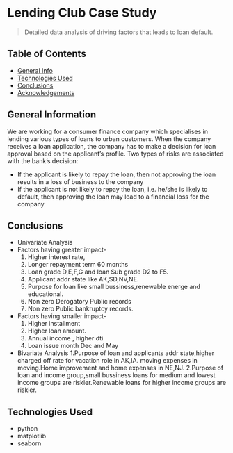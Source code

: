 # Lending Club Case Study
> Detailed data analysis of driving factors that leads to loan default.


## Table of Contents
* [General Info](#general-information)
* [Technologies Used](#technologies-used)
* [Conclusions](#conclusions)
* [Acknowledgements](#acknowledgements)

## General Information
We are working for a consumer finance company which specialises in lending various types of loans to urban customers.
 When the company receives a loan application, the company has to make a decision for loan approval based on the applicant’s profile. 
Two types of risks are associated with the bank’s decision:
- If the applicant is likely to repay the loan, then not approving the loan results in a loss of business to the company
- If the applicant is not likely to repay the loan, i.e. he/she is likely to default, then approving the loan may lead to a financial loss for the company

## Conclusions
- Univariate Analysis
- Factors having greater impact- 
   1. Higher interest rate,
   2. Longer repayment term 60 months
   3. Loan grade  D,E,F,G and loan Sub grade D2 to F5.
   4. Applicant addr state like AK,SD,NV,NE. 
   5. Purpose for loan like small bussiness,renewable energe and educational.
   6. Non zero Derogatory Public records
   7. Non zero Public bankruptcy records.
- Factors having smaller impact- 
   1. Higher installment
   2. Higher loan amount.
   3. Annual income , higher dti
   4. Loan issue month Dec and May
- Bivariate Analysis
   1.Purpose of loan and applicants addr state,higher charged off rate for  vacation role in AK,IA.
     moving expenses in moving.Home improvement and home expenses in NE,NJ.
   2.Purpose of loan and income group,small bussiness loans for medium and lowest income groups are riskier.Renewable loans for higher income groups are riskier.

## Technologies Used
- python
- matplotlib
- seaborn

